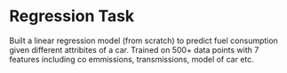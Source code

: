 # Regression Task
Built a linear regression model (from scratch) to predict fuel consumption given different attribites of a car.
Trained on 500+ data points with 7 features including co emmissions, transmissions, model of car etc. 
